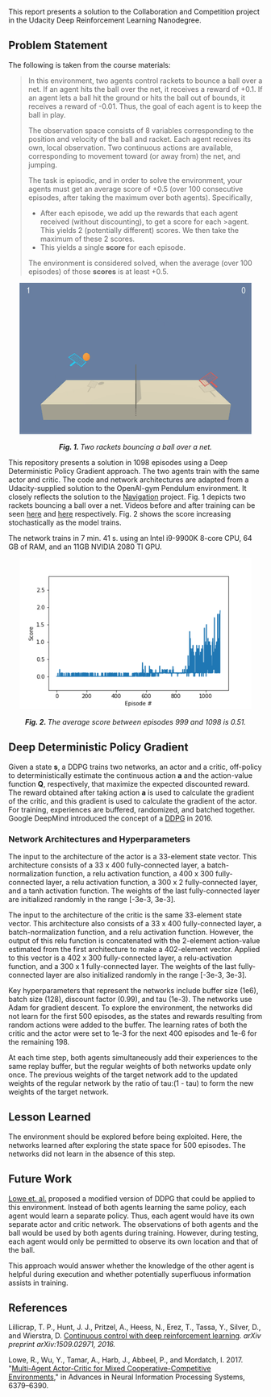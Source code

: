 This report presents a solution to the Collaboration and Competition project in the Udacity Deep Reinforcement Learning Nanodegree. 

## Problem Statement

The following is taken from the course materials:

>In this environment, two agents control rackets to bounce a ball over a net. If an agent hits the ball over the net, it receives a reward of +0.1.  If an agent lets a ball hit the ground or hits the ball out of bounds, it receives a reward of -0.01.  Thus, the goal of each agent is to keep the ball in play.
>
>The observation space consists of 8 variables corresponding to the position and velocity of the ball and racket. Each agent receives its own, local observation.  Two continuous actions are available, corresponding to movement toward (or away from) the net, and jumping. 
>
>The task is episodic, and in order to solve the environment, your agents must get an average score of +0.5 (over 100 consecutive episodes, after taking the maximum over both agents). Specifically,
>
>- After each episode, we add up the rewards that each agent received (without discounting), to get a score for each >agent. This yields 2 (potentially different) scores. We then take the maximum of these 2 scores.
>- This yields a single **score** for each episode.
>
>The environment is considered solved, when the average (over 100 episodes) of those **scores** is at least +0.5.

<p align="center">
  <img width="460" height="300" src="Results/Tennis_soln.png">
</p>
<!-- https://gist.github.com/DavidWells/7d2e0e1bc78f4ac59a123ddf8b74932d -->

<p align="center">
  <em> <b> Fig. 1. </b> Two rackets bouncing a ball over a net.</em>
</p>


This repository presents a solution in 1098 episodes using a Deep Deterministic Policy Gradient approach. The two agents train with the same actor and critic. The code and network architectures are adapted from a Udacity-supplied solution to the OpenAI-gym Pendulum environment. It closely reflects the solution to the [Navigation](https://github.com/frankgolub/DRLND_Reacher_Project_2) project. Fig. 1 depicts two rackets bouncing a ball over a net. Videos before and after training can be seen [here](https://youtu.be/9ZIt3VUNL0Q) and [here](https://youtu.be/gHI-Z6XIuKY) respectively. Fig. 2 shows the score increasing stochastically as the model trains.

The network trains in 7 min. 41 s. using an Intel i9-9900K 8-core CPU, 64 GB of RAM, and an 11GB NVIDIA 2080 TI GPU.

<p align="center">
  <img width="460" height="300" src="Results/Figure_ddpg_normal_soln_final.png">
</p>

<p align="center">
  <em> <b> Fig. 2. </b> The average score between episodes 999 and 1098 is 0.51.</em>
</p>

## Deep Deterministic Policy Gradient 

Given a state **s**, a DDPG trains two networks, an actor and a critic, off-policy to deterministically estimate the continuous action **a** and the action-value function **Q**, respectively, that  maximize the expected discounted reward. The reward obtained after taking action **a** is used to calculate the gradient of the critic, and this gradient is used to calculate the gradient of the actor. For training, experiences are buffered, randomized, and batched together. Google DeepMind introduced the concept of a [DDPG](https://arxiv.org/abs/1509.02971) in 2016.

### Network Architectures and Hyperparameters

The input to the architecture of the actor is a 33-element state vector. This architecture consists of a 33 x 400 fully-connected layer, a batch-normalization function, a relu activation function, a 400 x 300 fully-connected layer, a relu activation function, a 300 x 2 fully-connected layer, and a tanh activation function. The weights of the last fully-connected layer are initialized randomly in the range [-3e-3, 3e-3].

The input to the architecture of the critic is the same 33-element state vector. This architecture also consists of a 33 x 400 fully-connected layer, a batch-normalization function, and a relu activation function. However, the output of this relu function is concatenated with the 2-element action-value estimated from the first architecture to make a 402-element vector. Applied to this vector is a 402 x 300 fully-connected layer, a relu-activation function, and a 300 x 1 fully-connected layer. The weights of the last fully-connected layer are also initialized randomly in the range [-3e-3, 3e-3].

Key hyperparameters that represent the networks include buffer size (1e6), batch size (128), discount factor (0.99), and tau (1e-3). The networks use Adam for gradient descent. To explore the environment, the networks did not learn for the first 500 episodes, as the states and rewards resulting from random actions were added to the buffer. The learning rates of both the critic and the actor were set to 1e-3 for the next 400 episodes and 1e-6 for the remaining 198. 

At each time step, both agents simultaneously add their experiences to the same replay buffer, but the regular weights of both networks update only once. The previous weights of the target network add to the updated weights of the regular network by the ratio of tau:(1 - tau) to form the new weights of the target network.

## Lesson Learned

The environment should be explored before being exploited. Here, the networks learned after exploring the state space for 500 episodes. The networks did not learn in the absence of this step.

## Future Work

[Lowe et. al.](https://papers.nips.cc/paper/7217-multi-agent-actor-critic-for-mixed-cooperative-competitive-environments.pdf) proposed a modified version of DDPG that could be applied to this environment. Instead of both agents learning the same policy, each agent would learn a separate policy. Thus, each agent would have its own separate actor and critic network. The observations of both agents and the ball would be used by both agents during training. However, during testing, each agent would only be permitted to observe its own location and that of the ball. 

This approach would answer whether the knowledge of the other agent is helpful during execution and whether potentially superfluous information assists in training.

## References

Lillicrap,  T. P.,  Hunt,  J. J.,  Pritzel,  A.,  Heess,  N.,  Erez, T., Tassa, Y., Silver, D., and Wierstra, D. [Continuous control with deep reinforcement learning](https://arxiv.org/abs/1509.02971). _arXiv preprint arXiv:1509.02971, 2016._

Lowe, R., Wu, Y., Tamar, A., Harb, J., Abbeel, P., and Mordatch, I. 2017. "[Multi-Agent Actor-Critic for Mixed Cooperative-Competitive Environments](https://papers.nips.cc/paper/7217-multi-agent-actor-critic-for-mixed-cooperative-competitive-environments.pdf)," in Advances in Neural Information Processing Systems, 6379–6390.



